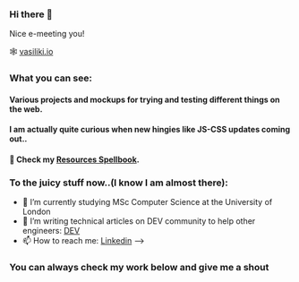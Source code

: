 ### Hi there 👋

Nice e-meeting you!

🕸️ [vasiliki.io](https://vasiliki.io/)

### What you can see:

#### Various projects and mockups for trying and testing different things on the web. 

#### I am actually quite curious when new hingies like JS-CSS updates coming out..

#### 📕 Check my [Resources Spellbook](https://github.com/Viki-Robles/Resources).

### To the juicy stuff now..(I know I am almost there):

- 🌱 I’m currently studying MSc Computer Science at the University of London
- 🤔 I’m writing technical articles on DEV community to help other engineers: [DEV](https://dev.to/vikirobles)
- 📫 How to reach me: [Linkedin](https://www.linkedin.com/in/vicky-v-52230111b/)
-->

### You can always check my work below and give me a shout


